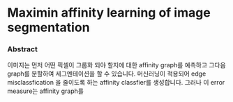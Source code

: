# Maximin affinity learning of image segmentation

### Abstract

이미지는 먼저 어떤 픽셀이 그룹화 되야 할지에 대한 affinity graph를 예측하고 그다음 graph를 분할하여 세그멘테이션을 할 수 있습니다. 머신러닝이 적용되어 edge misclassfication 을 줄이도록 하는 affinity classfier를 생성합니다. 그러나 이 error measure는 affinity graph를 